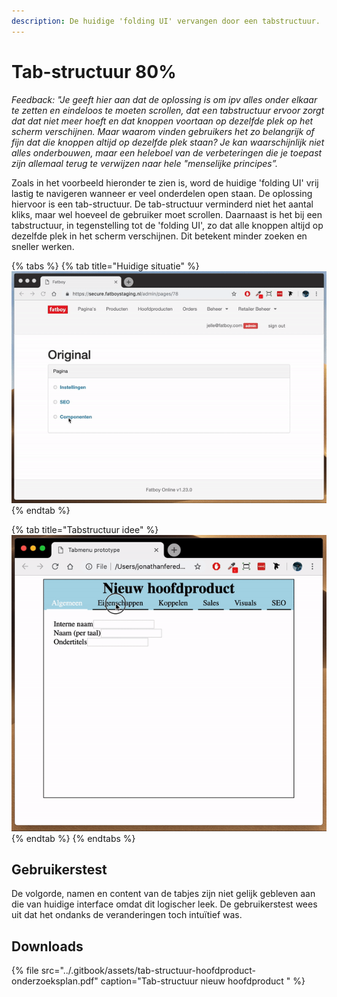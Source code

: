 ```yaml
---
description: De huidige 'folding UI' vervangen door een tabstructuur.
---
```


# Tab-structuur 80%

_Feedback: "Je geeft hier aan dat de oplossing is om ipv alles onder elkaar te zetten en eindeloos te moeten scrollen, dat een tabstructuur ervoor zorgt dat dat niet meer hoeft en dat knoppen voortaan op dezelfde plek op het scherm verschijnen. Maar waarom vinden gebruikers het zo belangrijk of fijn dat die knoppen altijd op dezelfde plek staan? Je kan waarschijnlijk niet alles onderbouwen, maar een heleboel van de verbeteringen die je toepast zijn allemaal terug te verwijzen naar hele "menselijke principes”._

Zoals in het voorbeeld hieronder te zien is, word de huidige 'folding UI' vrij lastig te navigeren wanneer er veel onderdelen open staan. De oplossing hiervoor is een tab-structuur. De tab-structuur verminderd niet het aantal kliks, maar wel hoeveel de gebruiker moet scrollen. Daarnaast is het bij een tabstructuur, in tegenstelling tot de 'folding UI', zo dat alle knoppen altijd op dezelfde plek in het scherm verschijnen. Dit betekent minder zoeken en sneller werken. 

{% tabs %}
{% tab title="Huidige situatie" %}
![Huidige situatie \(pagina bewerken\)](../.gitbook/assets/folding_ui.gif)
{% endtab %}

{% tab title="Tabstructuur idee" %}
![Tabstructuur idee \(hoofdproduct aanmaken\)](../.gitbook/assets/tab-structuur.gif)
{% endtab %}
{% endtabs %}

## Gebruikerstest

De volgorde, namen en content van de tabjes zijn niet gelijk gebleven aan die van huidige interface omdat  dit logischer leek. De gebruikerstest wees uit dat het ondanks de veranderingen toch intuïtief was. 

## Downloads

{% file src="../.gitbook/assets/tab-structuur-hoofdproduct-onderzoeksplan.pdf" caption="Tab-structuur nieuw hoofdproduct " %}

